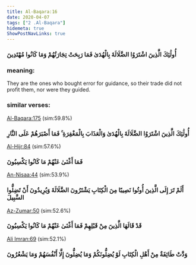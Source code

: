 ```yaml
---
title: Al-Baqara:16
date: 2020-04-07
tags: ["2 .Al-Baqara"]
hidemeta: true 
ShowPostNavLinks: true 
---
```

### أُولَٰئِكَ الَّذِينَ اشْتَرَوُا الضَّلَالَةَ بِالْهُدَىٰ فَمَا رَبِحَتْ تِجَارَتُهُمْ وَمَا كَانُوا مُهْتَدِينَ
### meaning: 
They are the ones who bought error for guidance, so their trade did not profit them, nor were they guided.
### similar verses: 

[Al-Baqara:175](/2/175) (sim:59.8%)

### أُولَٰئِكَ الَّذِينَ اشْتَرَوُا الضَّلَالَةَ بِالْهُدَىٰ وَالْعَذَابَ بِالْمَغْفِرَةِ ۚ فَمَا أَصْبَرَهُمْ عَلَى النَّارِ

[Al-Hijr:84](/15/84) (sim:57.6%)

### فَمَا أَغْنَىٰ عَنْهُمْ مَا كَانُوا يَكْسِبُونَ

[An-Nisaa:44](/4/44) (sim:53.9%)

### أَلَمْ تَرَ إِلَى الَّذِينَ أُوتُوا نَصِيبًا مِنَ الْكِتَابِ يَشْتَرُونَ الضَّلَالَةَ وَيُرِيدُونَ أَنْ تَضِلُّوا السَّبِيلَ

[Az-Zumar:50](/39/50) (sim:52.6%)

### قَدْ قَالَهَا الَّذِينَ مِنْ قَبْلِهِمْ فَمَا أَغْنَىٰ عَنْهُمْ مَا كَانُوا يَكْسِبُونَ

[Ali Imran:69](/3/69) (sim:52.1%)

### وَدَّتْ طَائِفَةٌ مِنْ أَهْلِ الْكِتَابِ لَوْ يُضِلُّونَكُمْ وَمَا يُضِلُّونَ إِلَّا أَنْفُسَهُمْ وَمَا يَشْعُرُونَ
